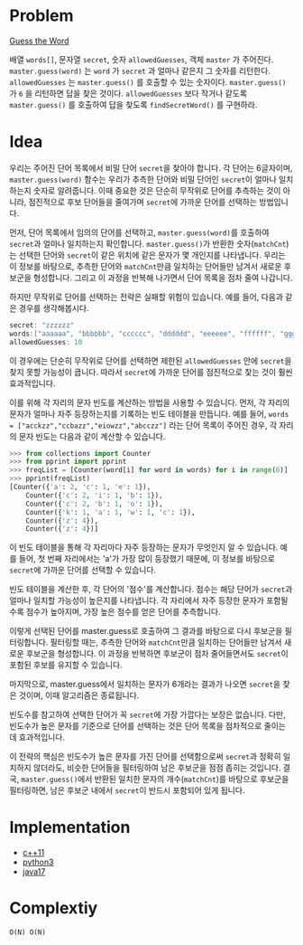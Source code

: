 # Problem

[Guess the Word](https://leetcode.com/problems/guess-the-word/)

배열 `words[]`, 문자열 `secret`, 숫자 `allowedGuesses`, 객체 `master` 가 주어진다. `master.guess(word)` 는 `word` 가 `secret` 과 얼마나 같은지 그 숫자를 리턴한다. `allowedGuesses` 는 `master.guess()` 를 호출할 수 있는 숫자이다. `master.guess()` 가 `6` 을 리턴하면 답을 찾은 것이다. `allowedGuesses` 보다 작거나 같도록 `master.guess()` 를 호출하여 답을 찾도록 `findSecretWord()` 를 구현하라.

# Idea

우리는 주어진 단어 목록에서 비밀 단어 `secret`을 찾아야 합니다. 각 단어는 6글자이며, `master.guess(word)` 함수는 우리가 추측한 단어와 비밀 단어인 `secret`이 얼마나 일치하는지 숫자로 알려줍니다. 이때 중요한 것은 단순히 무작위로 단어를 추측하는 것이 아니라, 점진적으로 후보 단어들을 줄여가며 `secret`에 가까운 단어를 선택하는 방법입니다.

먼저, 단어 목록에서 임의의 단어를 선택하고, `master.guess(word)`를 호출하여 `secret`과 얼마나 일치하는지 확인합니다. `master.guess()`가 반환한 숫자(`matchCnt`)는 선택한 단어와 `secret`이 같은 위치에 같은 문자가 몇 개인지를 나타냅니다. 우리는 이 정보를 바탕으로, 추측한 단어와 `matchCnt`만큼 일치하는 단어들만 남겨서 새로운 후보군을 형성합니다. 그리고 이 과정을 반복해 나가면서 단어 목록을 점차 줄여 나갑니다.

하지만 무작위로 단어를 선택하는 전략은 실패할 위험이 있습니다. 예를 들어, 다음과 같은 경우를 생각해봅시다.

```c
secret: "zzzzzz"
words:["aaaaaa", "bbbbbb", "cccccc", "dddddd", "eeeeee", "ffffff", "gggggg", "hhhhhh", "iiiiii", "jjjjjj", "kkkkkk", "llllll", "mmmmmm", "nnnnnn", "oooooo", "pppppp", "qqqqqq", "rrrrrr", "ssssss", "tttttt", "uuuuuu", "vvvvvv", "wwwwww", "xxxxxx", "yyyyyy", "zzzzzz"]
allowedGuesses: 10
```

이 경우에는 단순히 무작위로 단어를 선택하면 제한된 `allowedGuesses` 안에 `secret`을 찾지 못할 가능성이 큽니다. 따라서 `secret`에 가까운 단어를 점진적으로 찾는 것이 훨씬 효과적입니다.

이를 위해 각 자리의 문자 빈도를 계산하는 방법을 사용할 수 있습니다. 먼저, 각 자리의 문자가 얼마나 자주 등장하는지를 기록하는 빈도 테이블을 만듭니다. 예를 들어, `words = ["acckzz","ccbazz","eiowzz","abcczz"]` 라는 단어 목록이 주어진 경우, 각 자리의 문자 빈도는 다음과 같이 계산할 수 있습니다.

```py
>>> from collections import Counter
>>> from pprint import pprint
>>> freqList = [Counter(word[i] for word in words) for i in range(6)]
>>> pprint(freqList)
[Counter({'a': 2, 'c': 1, 'e': 1}),
    Counter({'c': 2, 'i': 1, 'b': 1}),
    Counter({'c': 2, 'b': 1, 'o': 1}),
    Counter({'k': 1, 'a': 1, 'w': 1, 'c': 1}),
    Counter({'z': 4}),
    Counter({'z': 4})]
```

이 빈도 테이블을 통해 각 자리마다 자주 등장하는 문자가 무엇인지 알 수 있습니다. 예를 들어, 첫 번째 자리에서는 'a'가 가장 많이 등장했기 때문에, 이 정보를 바탕으로 `secret`에 가까운 단어를 선택할 수 있습니다.

빈도 테이블을 계산한 후, 각 단어의 '점수'를 계산합니다. 점수는 해당 단어가 `secret`과 얼마나 일치할 가능성이 높은지를 나타냅니다. 각 자리에서 자주 등장한 문자가 포함될수록 점수가 높아지며, 가장 높은 점수를 얻은 단어를 추측합니다.

이렇게 선택된 단어를 master.guess로 호출하여 그 결과를 바탕으로 다시 후보군을 필터링합니다. 필터링할 때는, 추측한 단어와 `matchCnt`만큼 일치하는 단어들만 남겨서 새로운 후보군을 형성합니다. 이 과정을 반복하면 후보군이 점차 줄어들면서도 `secret`이 포함된 후보를 유지할 수 있습니다.

마지막으로, master.guess에서 일치하는 문자가 6개라는 결과가 나오면 `secret`을 찾은 것이며, 이때 알고리즘은 종료됩니다.

빈도수를 참고하여 선택한 단어가 꼭 `secret`에 가장 가깝다는 보장은 없습니다. 다만, 빈도수가 높은 문자를 기준으로 단어를 선택하는 것은 단어 목록을 점차적으로 줄이는 데 효과적입니다.

이 전략의 핵심은 빈도수가 높은 문자를 가진 단어를 선택함으로써 `secret`과 정확히 일치하지 않더라도, 비슷한 단어들을 필터링하여 남은 후보군을 점점 좁히는 것입니다. 결국, `master.guess()`에서 반환된 일치한 문자의 개수(`matchCnt`)를 바탕으로 후보군을 필터링하면, 남은 후보군 내에서 `secret`이 반드시 포함되어 있게 됩니다.

# Implementation

- [c++11](a.cpp)
- [python3](a.py)
- [java17](MainApp.java)

# Complextiy

```
O(N) O(N)
```
